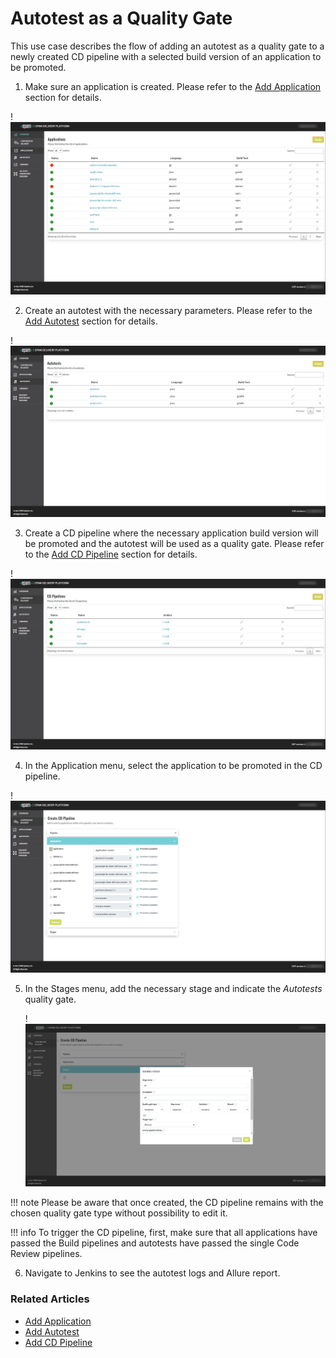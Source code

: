 # Autotest as a Quality Gate

This use case describes the flow of adding an autotest as a quality gate to a newly created CD pipeline with a selected build version of an application to be promoted.

1. Make sure an application is created. Please refer to the [Add Application](../user-guide/add-application.md) section for details.

  !![Applications](../assets/use-cases/applications.png "Applications")

2. Create an autotest with the necessary parameters. Please refer to the [Add Autotest](../user-guide/add-autotest.md) section for details.

  !![Autotests](../assets/use-cases/autotests.png "Autotests")

3. Create a CD pipeline where the necessary application build version will be promoted and the autotest will be used as a quality gate. Please refer to the [Add CD Pipeline](../user-guide/add-cd-pipeline.md) section for details.

  !![Continuous delivery](../assets/use-cases/continuous-delivery.png)

4. In the Application menu, select the application to be promoted in the CD pipeline.

  !![Application to promote](../assets/use-cases/app-to-promote.png "Application to promote")

5. In the Stages menu, add the necessary stage and indicate the _Autotests_ quality gate.

   !![Quality gate type](../assets/use-cases/quality-gate.png)

  !!! note
      Please be aware that once created, the CD pipeline remains with the chosen quality gate type without possibility to edit it.

  !!! info
      To trigger the CD pipeline, first, make sure that all applications have passed the Build pipelines and autotests have passed the single Code Review pipelines.

6. Navigate to Jenkins to see the autotest logs and Allure report.

### Related Articles

* [Add Application](../user-guide/add-application.md)
* [Add Autotest](../user-guide/add-autotest.md)
* [Add CD Pipeline](../user-guide/add-cd-pipeline.md)

